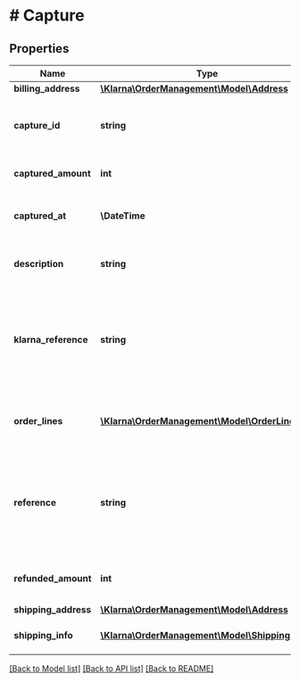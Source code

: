 # # Capture

## Properties

Name | Type | Description | Notes
------------ | ------------- | ------------- | -------------
**billing_address** | [**\Klarna\OrderManagement\Model\Address**](Address.md) |  | [optional]
**capture_id** | **string** | The capture id. Generated when the capture is created. | [optional]
**captured_amount** | **int** | The captured amount in minor units. | [optional]
**captured_at** | **\DateTime** | The time of the capture. Specified in ISO 8601. | [optional]
**description** | **string** | Description of the capture shown to the customer. | [optional]
**klarna_reference** | **string** | Customer friendly reference id, used as a reference when communicating with the customer. | [optional]
**order_lines** | [**\Klarna\OrderManagement\Model\OrderLine[]**](OrderLine.md) | List of order lines for the capture shown to the customer. | [optional]
**reference** | **string** | Internal reference to the capture which will be included in the settlement files. Max length is 255 characters. | [optional]
**refunded_amount** | **int** | Refunded amount for this capture in minor units. | [optional]
**shipping_address** | [**\Klarna\OrderManagement\Model\Address**](Address.md) |  | [optional]
**shipping_info** | [**\Klarna\OrderManagement\Model\ShippingInfo[]**](ShippingInfo.md) | Shipping information for this capture. | [optional]

[[Back to Model list]](../../README.md#models) [[Back to API list]](../../README.md#endpoints) [[Back to README]](../../README.md)
